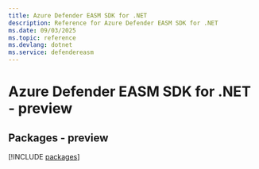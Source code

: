 ```yaml
---
title: Azure Defender EASM SDK for .NET
description: Reference for Azure Defender EASM SDK for .NET
ms.date: 09/03/2025
ms.topic: reference
ms.devlang: dotnet
ms.service: defendereasm
---
```

# Azure Defender EASM SDK for .NET - preview
## Packages - preview
[!INCLUDE [packages](defender-easm-index.md)]